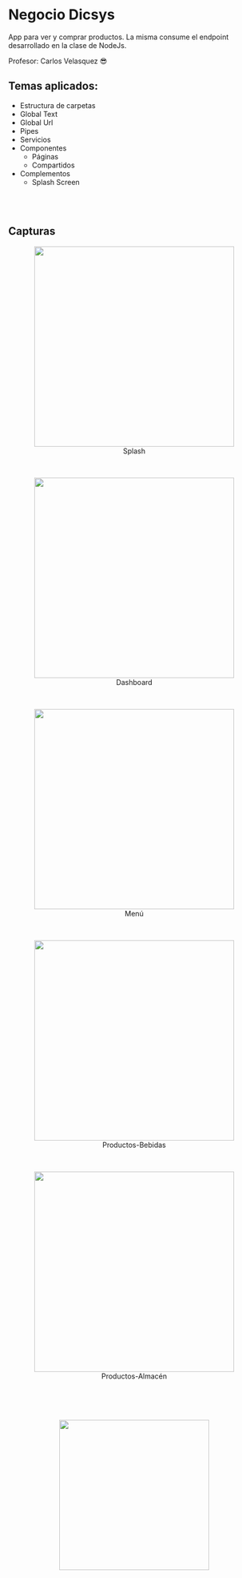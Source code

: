 # Negocio Dicsys

App para ver y comprar productos. La misma consume el endpoint desarrollado en la clase de NodeJs.

Profesor: Carlos Velasquez 😎

## Temas aplicados:
- Estructura de carpetas
- Global Text
- Global Url
- Pipes
- Servicios
- Componentes
    - Páginas
    - Compartidos
- Complementos
    - Splash Screen
<br>
<br>


## Capturas


<p align="center" >
  <img height="400" src="https://firebasestorage.googleapis.com/v0/b/cinegoya-255f9.appspot.com/o/Im%C3%A1genes%2FCapturasNegocioDicsys%2F1_splash.png?alt=media&token=5e05a733-a581-4fc4-b459-4d0bfcbcbc6a">
  <br>
  Splash
</p>
<br>

<p align="center" >
  <img height="400" src="https://firebasestorage.googleapis.com/v0/b/cinegoya-255f9.appspot.com/o/Im%C3%A1genes%2FCapturasNegocioDicsys%2F2_dashboard.png?alt=media&token=1745a81c-5f1d-45a1-a07f-5b337e71cb4f">
  <br>
  Dashboard
</p>
<br>

<p align="center" >
  <img height="400" src="https://firebasestorage.googleapis.com/v0/b/cinegoya-255f9.appspot.com/o/Im%C3%A1genes%2FCapturasNegocioDicsys%2F3_menu.png?alt=media&token=17a22ca4-22b2-4196-a02a-5229fa73b75e">
  <br>
  Menú
</p>
<br>

<p align="center" >
  <img height="400" src="https://firebasestorage.googleapis.com/v0/b/cinegoya-255f9.appspot.com/o/Im%C3%A1genes%2FCapturasNegocioDicsys%2F4_productos-bebidas.png?alt=media&token=86f86edb-234f-4fe3-99c3-5542ff75ab3f">
  <br>
  Productos-Bebidas
</p>
<br>

<p align="center" >
  <img height="400" src="https://firebasestorage.googleapis.com/v0/b/cinegoya-255f9.appspot.com/o/Im%C3%A1genes%2FCapturasNegocioDicsys%2F5_productos-almacen.png?alt=media&token=746e39f3-a695-4387-8539-43b4e6046872">
  <br>
  Productos-Almacén
</p>
<br>

<br>
<br>

<p align="center" >
  <img width="300" src="https://www.dicsys.com/assets/img/Dicsys%20Academy/dicsys_academy.jpg">
</p>